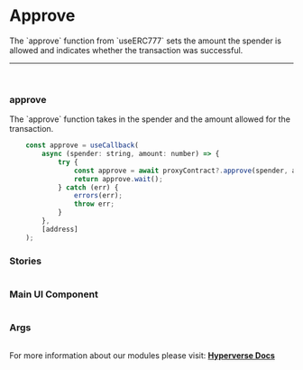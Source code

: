 # Approve

<p> The `approve` function from `useERC777` sets the amount the spender is allowed and indicates whether the transaction was successful. </p>

---

<br>

### approve

<p> The `approve` function takes in the spender and the amount allowed for the transaction. </p>

```jsx
	const approve = useCallback(
		async (spender: string, amount: number) => {
			try {
				const approve = await proxyContract?.approve(spender, amount);
				return approve.wait();
			} catch (err) {
				errors(err);
				throw err;
			}
		},
		[address]
	);
```

### Stories

```jsx

```

### Main UI Component

```jsx

```

### Args

```jsx

```

For more information about our modules please visit: [**Hyperverse Docs**](docs.hyperverse.dev)

